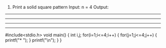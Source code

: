 1. Print a solid square pattern
Input: n = 4
Output:

* * * *
* * * *
* * * *
* * * *

#include<stdio.h>
void main()
{
	int i,j;
	for(i=1;i<=4;i++)
	{
	    for(j=1;j<=4;j++)
	    {
	    	printf("* ");
    	}
    	printf("\n");
	}
}
